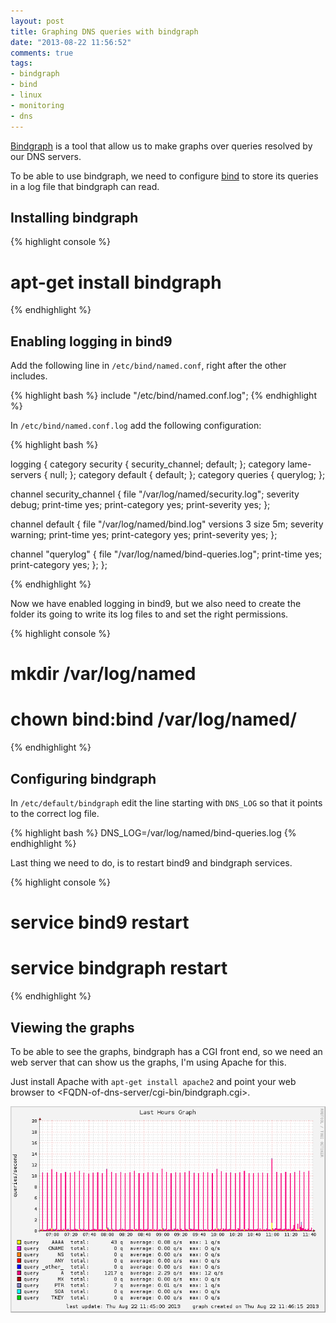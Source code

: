 ```yaml
---
layout: post
title: Graphing DNS queries with bindgraph
date: "2013-08-22 11:56:52"
comments: true
tags: 
- bindgraph
- bind
- linux
- monitoring
- dns
---
```


[Bindgraph][1] is a tool that allow us to make graphs over queries resolved by our DNS servers. 

To be able to use bindgraph, we need to configure [bind][2] to store its queries in a log file that bindgraph can read.


## Installing bindgraph

{% highlight console %}
# apt-get install bindgraph
{% endhighlight %}

## Enabling logging in bind9

Add the following line in ``/etc/bind/named.conf``, right after the other includes.

{% highlight bash %}
include "/etc/bind/named.conf.log";
{% endhighlight %}

In ``/etc/bind/named.conf.log`` add the following configuration:

{% highlight bash %}

logging {
  category security { security_channel; default; };
  category lame-servers { null; };
  category default { default; };
  category queries { querylog; };

  channel security_channel {
    file            "/var/log/named/security.log";
    severity        debug;
    print-time      yes;
    print-category  yes;
    print-severity  yes;
  };

  channel default {
    file            "/var/log/named/bind.log" versions 3 size 5m;
    severity        warning;
    print-time      yes;
    print-category  yes;
    print-severity  yes;
  };

  channel "querylog" {
    file            "/var/log/named/bind-queries.log";
    print-time      yes;
    print-category  yes;
  };
};

{% endhighlight %}

Now we have enabled logging in bind9, but we also need to create the folder its going to write its log files to and set the right permissions.

{% highlight console %}
# mkdir /var/log/named
# chown bind:bind /var/log/named/
{% endhighlight %}

## Configuring bindgraph

In ``/etc/default/bindgraph`` edit the line starting with ``DNS_LOG`` so that it points to the correct log file.

{% highlight bash %}
DNS_LOG=/var/log/named/bind-queries.log
{% endhighlight %}

Last thing we need to do, is to restart bind9 and bindgraph services.

{% highlight console %}
# service bind9 restart
# service bindgraph restart
{% endhighlight %}

## Viewing the graphs

To be able to see the graphs, bindgraph has a CGI front end, so we need an web server that can show us the graphs, I'm using Apache for this.

Just install Apache with ``apt-get install apache2`` and point your web browser to <FQDN-of-dns-server/cgi-bin/bindgraph.cgi>.

![Bindgraph Hourly](/images/bindgraph_graph.png)

[1]: http://www.linux.it/~md/software/
[2]: http://www.bind9.net/
